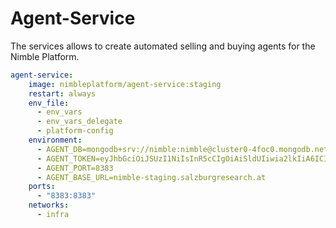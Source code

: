 # Agent-Service

The services allows to create automated selling and buying agents for the Nimble Platform.


```yaml
agent-service:
    image: nimbleplatform/agent-service:staging
    restart: always
    env_file:
      - env_vars
      - env_vars_delegate
      - platform-config
    environment:
      - AGENT_DB=mongodb+srv://nimble:nimble@cluster0-4foc0.mongodb.net/test?retryWrites=true&w=majority
      - AGENT_TOKEN=eyJhbGciOiJSUzI1NiIsInR5cCIgOiAiSldUIiwia2lkIiA6ICIxYnNrM09PZkNzdWF0LXV1X0lqU2JxX2QwMmtZM2NteXJheUpXeE93MmlZIn0
      - AGENT_PORT=8383
      - AGENT_BASE_URL=nimble-staging.salzburgresearch.at
    ports:
      - "8383:8383"
    networks:
      - infra
```
